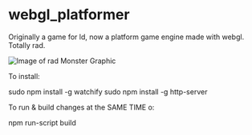 # webgl_platformer
Originally a game for ld, now a platform game engine made with webgl. Totally rad.

![Image of rad Monster Graphic](http://i.imgur.com/4dMgfNY.png)


To install:

  sudo npm install -g watchify
  sudo npm install -g http-server

To run & build changes at the SAME TIME o:

  npm run-script build
